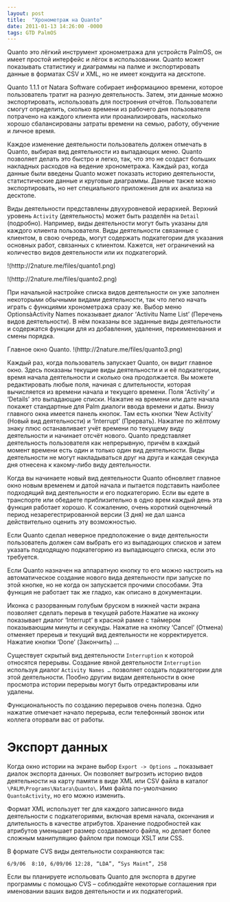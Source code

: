 ```yaml
---
layout: post
title:  "Хронометраж на Quanto"
date: 2011-01-13 14:26:00 -0000
tags: GTD PalmOS
---
```


Quanto это лёгкий инструмент хронометража для устройств PalmOS, он имеет простой интерфейс и лёгок в использовании. Quanto может показывать статистику и диаграммы на палме и экспортировать данные в форматах CSV и XML, но не имеет кондуита на десктопе.

Quanto 1.1.1 от Natara Software собирает информациюо времени, которое пользователь тратит на разную деятельность. Затем, эти данные можно экспортировать, использовать для построения отчётов. Пользователи смогут определить, сколько времени из рабочего дня пользователя потрачено на каждого клиента или проанализировать, насколько хорошо сбалансированы затраты времени на  семью, работу, обучение и личное время.

Каждое изменение деятельности пользователь должен отмечать в Quanto, выбирая вид деятельности из выпадающих меню. Quanto позволяет делать это быстро и легко, так, что это не создаст больших накладных расходов на ведение хронометража. Каждый раз, когда данные были введены Quanto может показать историю деятельности, статистические данные и круговые диаграммы. Данные также можно экспортировать, но нет специального приложения для их анализа на десктопе.

Виды деятельности представлены двухуровневой иерархией. Верхний уровень  `Activity` (деятельность) может быть разделён на `Detail` (подробно). Например,  виды деятельности могут быть указаны для каждого клиента пользователя. Виды  деятельности связанные с клиентом, в свою очередь, могут содержать подкатегории для указания основных работ, связанных с клиентом. Кажется, нет ограничений на количество видов деятельности или их подкатегорий.

!(htttp://2nature.me/files/quanto1.png)

!(htttp://2nature.me/files/quanto2.png)

При начальной настройке списка видов деятельности он уже заполнен некоторыми обычными видами деятельности, так что легко начать играть с функциями хронометража сразу же. Выбор меню OptionsàActivity Names показывает диалог ‘Activitu Name List’ (Перечень видов деятельности). В нём показаны все заданные виды деятельности и содержатся функции для из добавления, удаления, переименования и смены порядка.

Главное окно Quanto.
!(htttp://2nature.me/files/quanto3.png)

Каждый раз, когда пользователь запускает Quanto, он видит главное окно. Здесь показаны текущие виды деятельности и и её подкатегории, время начала деятельности и сколько она продолжается. Вы можете редактировать любые поля, начиная с длительности, которая вычисляется из времени начала и текущего времени. Поля ‘Activity’ и ‘Details’ это выпадающие списки. Нажатие на времени или дате начала покажет стандартные для Palm диалоги ввода времени и даты.
Внизу главного окна имеется панель кнопок. Там есть кнопки ‘New Activity’ (Новый вид  деятельности) и ‘Interrupt’ (Прервать). Нажатие по жёлтому знаку плюс останавливает учёт времени по текущему виду деятельности и начинает отсчёт нового. Quanto представляет деятельность пользователя как непрерывную, причём в каждый момент времени есть один и только один вид деятельности. Виды деятельности не могут накладываться друг на друга и каждая секунда дня отнесена к какому-либо виду деятельности.

Когда вы начинаете новый вид деятельности Quanto обновляет главное окно новым временем и датой начала и пытается подставить наиболее подходящий вид деятельности и его подкатегорию. Если вы едете в транспорте или обедаете приблизительно в одно врем каждый день эта функция работает хорошо. К сожалению, очень короткий оценочный период незарегестрированной версии (3 дня) не дал шанса действительно оценить эту возможностью.

Если Quanto сделал неверное предположение о виде деятельности пользователь должен сам выбрать его из выпадающих списков и затем указать подходящую подкатегорию из выпадающего списка, если это требуется.

Если Quanto назначен на аппаратную кнопку то его можно настроить на автоматическое создание нового вида деятельности при запуске по этой кнопке, но не когда он запускается прочими способами. Эта функция не работает так же гладко, как описано в документации.

Иконка с разорванным голубым бруском в нижней части экрана позволяет сделать переыв в текущей работе.Нажатие на иконку показывает диалог ‘Interrupt’ в красной рамке с таймером показывающим минуты и секунды. Нажатие на кнопку ‘Cancel’ (Отмена) отменяет пререыв и текущий вид деятельности не корректируется. Нажатие кнопки ‘Done’ (Закончить) …

Существует скрытый вид деятельности `Interruption` к которой относятся перерывы. Создание явной деятельности `Interruption` используя диалог `Activity Names …` позволяет создать подкатегории для этой деятельности. Пообно другим видам деятельности в окне просмотра истории перерывы могут быть отредактированы или удалены.

Функциональность по созданию перерывов очень полезна. Одно нажатие отмечает начало перерыва, если телефонный звонок или коллега оторвали вас от работы.

# Экспорт данных

Когда окно истории на экране выбор `Export -> Options …` показывает диалок экспорта данных. Он позволяет выгрозить историю видов деятельности на карту памяти в виде XML или CSV файла в каталог `\PALM\Programs\Natara\Quanto\`. Имя файла по-умолчанию `QuantoActivity`, но его можно изменить.

Формат XML использует тег <activity> для каждого записанного вида деятельности с подкатегориями, включая время начала, окончания и длительность в качестве атрибутов. Хранение подробностей как атрибутов уменьшает размер создаваемого файла, но делает более сложным манипуляцию файлом при помощи XSLT или CSS.

В формате CVS виды деятельности сохраняются так:

    6/9/06  8:10, 6/09/06 12:28, “LDA”, “Sys Maint”, 258

Если вы планируете испольовать Quanto для экспорта в другие программы с помощью CVS – соблюдайте некоторые соглашения при именовании ваших видов деятельности и их подкатегорий.